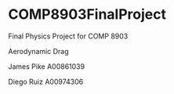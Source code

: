 # COMP8903FinalProject
 Final Physics Project for COMP 8903
 
 Aerodynamic Drag
 
 James Pike A00861039
 
 Diego Ruiz A00974306
